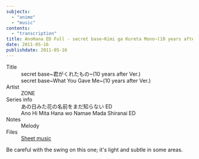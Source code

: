 ```yaml
---
subjects:
  - "anime"
  - "music"
contents:
  - "transcription"
title: AnoHana ED Full - secret base~Kimi ga Kureta Mono~(10 years after Ver.)
date: 2011-05-16
publishdate: 2011-05-16
---
```


<dl>
  <dt>Title</dt>
  <dd>secret base~君がくれたもの~(10 years after Ver.)</dd>
  <dd>secret base~What You Gave Me~(10 years after Ver.)</dd>
  <dt>Artist</dt>
  <dd>ZONE</dd>
  <dt>Series info</dt>
  <dd>あの日みた花の名前をまだ知らない ED</dd>
  <dd>Ano Hi Mita Hana wo Namae Mada Shiranai ED</dd>
  <dt>Notes</dt>
  <dd>Melody</dd>
  <dt>Files</dt>
  <dd><a href="/files/sheetmusic/secret-base.pdf">Sheet music</a></dd>
</dl>

Be careful with the swing on this one; it's light and subtle in some
areas.
